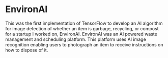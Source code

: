 # EnvironAI
This was the first implementation of TensorFlow to develop an AI algorithm for image detection of whether an item is garbage, recycling, or compost for a startup I worked on, EnvironAI.
EnvironAI was an AI powered waste management and scheduling platform. This platform uses AI image recognition enabling users to photograph an item to receive instructions on how to dispose of it. 

